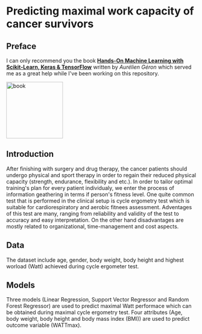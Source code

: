 # Predicting maximal work capacity of cancer survivors
## Preface
I can only recommend you the book [**Hands-On Machine Learning with Scikit-Learn, Keras & TensorFlow**](https://www.oreilly.com/library/view/hands-on-machine-learning/9781492032632/) written by *Aurélien Géron* which served me as a great help while I've been working on this repository.

<img src="https://images-na.ssl-images-amazon.com/images/I/51aqYc1QyrL._SX379_BO1,204,203,200_.jpg" title="book" width="150" />

## Introduction
After finishing with surgery and drug therapy, the cancer patients should undergo physical and sport therapy in order to regain their reduced physical capacity (strength, endurance, flexibility and etc.). In order to tailor optimal training's plan for every patient individualy, we enter the process of information geathering in terms if person's fitness level. One quite common test that is performed in the clinical setup is cycle ergometry test which is suitable for cardiorespiratory and aerobic fitnees assessment. 
Adventages of this test are many, ranging from reliability and validity of the test to accuracy and easy interpretation. On the other hand disadvantages are mostly related to organizational, time-management and cost aspects.

## Data
The dataset include age, gender, body weight, body height and highest worload (Watt) achieved during cycle ergometer test.
## Models
Three models (Linear Regression, Support Vector Regressor and Random Forest Regressor) are used to predict maximal Watt performace which can be obtained during maximal cycle ergometry test. Four attributes (Age, body weight, body height and body mass index (BMI)) are used to predict outcome variable (WATTmax). 
